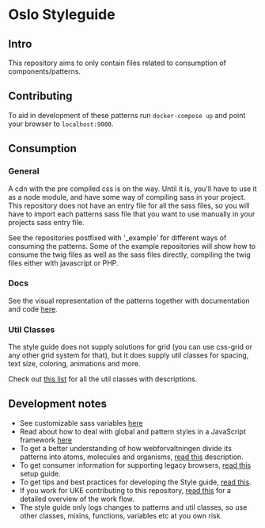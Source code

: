 # Oslo Styleguide

## Intro

This repository aims to only contain files related to consumption of components/patterns.

## Contributing

To aid in development of these patterns run `docker-compose up` and point your browser to `localhost:9000`.

## Consumption

### General

A cdn with the pre compiled css is on the way. Until it is, you'll have to use it as a node module, and have some way of compiling sass in your project. This repository does not have an entry file for all the sass files, so you will have to import each patterns sass file that you want to use manually in your projects sass entry file.

See the repositories postfixed with '\_example' for different ways of consuming the patterns. Some of the example repositories will show how to consume the twig files as well as the sass files directly, compiling the twig files either with javascript or PHP.

### Docs

See the visual representation of the patterns together with documentation and code [here](https://styleguide.oslo.kommune.no/).

### Util Classes

The style guide does not supply solutions for grid (you can use css-grid or any other grid system for that), but it does supply util classes for spacing, text size, coloring, animations and more.

Check out [this list](docs/utils) for all the util classes with descriptions.

## Development notes

- See customizable sass variables [here](docs/consume/customization.md)
- Read about how to deal with global and pattern styles in a JavaScript framework [here](docs/consume/jsComponents.md)
- To get a better understanding of how webforvaltningen divide its patterns into atoms, molecules and organisms, [read this](docs/atomic) description.
- To get consumer information for supporting legacy browsers, [read this](docs/consume/legacyBrowserSupport.md) setup guide.
- To get tips and best practices for developing the Style guide, [read this](docs/bestPractises).
- If you work for UKE contributing to this repository, [read this](docs/workflow) for a detailed overview of the work flow.
- The style guide only logs changes to patterns and util classes, so use other classes, mixins, functions, variables etc at you own risk.
